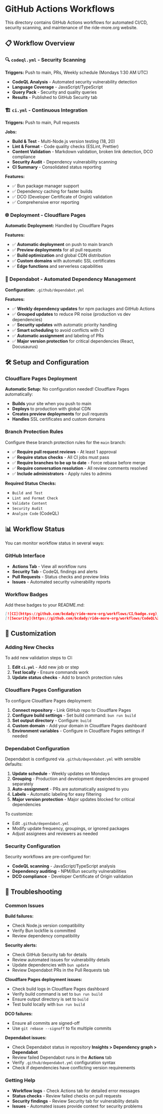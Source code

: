 # GitHub Actions Workflows

This directory contains GitHub Actions workflows for automated CI/CD, security scanning, and maintenance of the ride-more.org website.

## 📋 Workflow Overview

### 🔍 `codeql.yml` - Security Scanning

**Triggers:** Push to main, PRs, Weekly schedule (Mondays 1:30 AM UTC)

- **CodeQL Analysis** - Automated security vulnerability detection
- **Language Coverage** - JavaScript/TypeScript
- **Query Pack** - Security and quality queries
- **Results** - Published to GitHub Security tab

### 🏗️ `ci.yml` - Continuous Integration

**Triggers:** Push to main, Pull requests

**Jobs:**

- **Build & Test** - Multi-Node.js version testing (18, 20)
- **Lint & Format** - Code quality checks (ESLint, Prettier)
- **Content Validation** - Markdown validation, broken link detection, DCO compliance
- **Security Audit** - Dependency vulnerability scanning
- **CI Summary** - Consolidated status reporting

**Features:**

- ✅ Bun package manager support
- ✅ Dependency caching for faster builds
- ✅ DCO (Developer Certificate of Origin) validation
- ✅ Comprehensive error reporting

### 🌐 Deployment - Cloudflare Pages

**Automatic Deployment:** Handled by Cloudflare Pages

**Features:**

- ✅ **Automatic deployment** on push to main branch
- ✅ **Preview deployments** for all pull requests
- ✅ **Build optimization** and global CDN distribution
- ✅ **Custom domains** with automatic SSL certificates
- ✅ **Edge functions** and serverless capabilities

### 🔄 Dependabot - Automated Dependency Management

**Configuration:** `.github/dependabot.yml`

**Features:**

- ✅ **Weekly dependency updates** for npm packages and GitHub Actions
- ✅ **Grouped updates** to reduce PR noise (production vs dev dependencies)
- ✅ **Security updates** with automatic priority handling
- ✅ **Smart scheduling** to avoid conflicts with CI
- ✅ **Automatic assignment** and labeling of PRs
- ✅ **Major version protection** for critical dependencies (React, Docusaurus)

## 🛠️ Setup and Configuration

### Cloudflare Pages Deployment

**Automatic Setup:** No configuration needed! Cloudflare Pages automatically:

- **Builds** your site when you push to main
- **Deploys** to production with global CDN
- **Creates preview deployments** for pull requests
- **Handles** SSL certificates and custom domains

### Branch Protection Rules

Configure these branch protection rules for the `main` branch:

- ✅ **Require pull request reviews** - At least 1 approval
- ✅ **Require status checks** - All CI jobs must pass
- ✅ **Require branches to be up to date** - Force rebase before merge
- ✅ **Require conversation resolution** - All review comments resolved
- ✅ **Include administrators** - Apply rules to admins

**Required Status Checks:**

- `Build and Test`
- `Lint and Format Check`
- `Validate Content`
- `Security Audit`
- `Analyze Code` (CodeQL)

## 📊 Workflow Status

You can monitor workflow status in several ways:

### GitHub Interface

- **Actions Tab** - View all workflow runs
- **Security Tab** - CodeQL findings and alerts  
- **Pull Requests** - Status checks and preview links
- **Issues** - Automated security vulnerability reports

### Workflow Badges

Add these badges to your README.md:

```markdown
[![CI](https://github.com/bcdady/ride-more-org/workflows/CI/badge.svg)](https://github.com/bcdady/ride-more-org/actions/workflows/ci.yml)
[![Security](https://github.com/bcdady/ride-more-org/workflows/CodeQL%20Security%20Scanning/badge.svg)](https://github.com/bcdady/ride-more-org/actions/workflows/codeql.yml)
```

## 🔧 Customization

### Adding New Checks

To add new validation steps to CI:

1. **Edit `ci.yml`** - Add new job or step
2. **Test locally** - Ensure commands work
3. **Update status checks** - Add to branch protection rules

### Cloudflare Pages Configuration

To configure Cloudflare Pages deployment:

1. **Connect repository** - Link GitHub repo to Cloudflare Pages
2. **Configure build settings** - Set build command: `bun run build`
3. **Set output directory** - Configure: `build`
4. **Custom domain** - Add your domain in Cloudflare Pages dashboard
5. **Environment variables** - Configure in Cloudflare Pages settings if needed

### Dependabot Configuration

Dependabot is configured via `.github/dependabot.yml` with sensible defaults:

1. **Update schedule** - Weekly updates on Mondays
2. **Grouping** - Production and development dependencies are grouped separately
3. **Auto-assignment** - PRs are automatically assigned to you
4. **Labels** - Automatic labeling for easy filtering
5. **Major version protection** - Major updates blocked for critical dependencies

To customize:
- Edit `.github/dependabot.yml`
- Modify update frequency, groupings, or ignored packages
- Adjust assignees and reviewers as needed

### Security Configuration

Security workflows are pre-configured for:

- **CodeQL scanning** - JavaScript/TypeScript analysis
- **Dependency auditing** - NPM/Bun security vulnerabilities
- **DCO compliance** - Developer Certificate of Origin validation

## 🚨 Troubleshooting

### Common Issues

**Build failures:**

- Check Node.js version compatibility
- Verify Bun lockfile is committed
- Review dependency compatibility

**Security alerts:**

- Check GitHub Security tab for details
- Review automated issues for vulnerability details
- Update dependencies with `bun update`
- Review Dependabot PRs in the Pull Requests tab

**Cloudflare Pages deployment issues:**

- Check build logs in Cloudflare Pages dashboard
- Verify build command is set to `bun run build`
- Ensure output directory is set to `build`
- Test build locally with `bun run build`

**DCO failures:**

- Ensure all commits are signed-off
- Use `git rebase --signoff` to fix multiple commits

**Dependabot issues:**

- Check Dependabot status in repository **Insights > Dependency graph > Dependabot**
- Review failed Dependabot runs in the **Actions** tab
- Verify `.github/dependabot.yml` configuration syntax
- Check if dependencies have conflicting version requirements

### Getting Help

- **Workflow logs** - Check Actions tab for detailed error messages
- **Status checks** - Review failed checks on pull requests  
- **Security findings** - Review Security tab for vulnerability details
- **Issues** - Automated issues provide context for security problems
